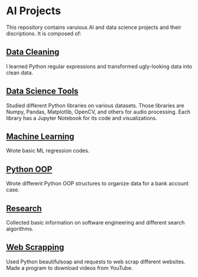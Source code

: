 
# AI Projects

This repository contains varuious AI and data science projects and their discriptions. It is composed of:

## [Data Cleaning](https://github.com/hendyy25/AI-Projects/tree/main/Data%20Cleaning)
I learned Python regular expressions and transformed ugly-looking data into clean data.
## 
## [Data Science Tools](https://github.com/hendyy25/AI-Projects/tree/main/Data_Science_Tools)
Studied different Python libraries on various datasets. Those libraries are Numpy, Pandas, Matplotlib, OpenCV, and others for audio processing. Each library has a Jupyter Notebook for its code and visualizations.
## 
## [Machine Learning](https://github.com/hendyy25/AI-Projects/tree/main/Machine%20Learning)
Wrote basic ML regression codes.
##
## [Python OOP](https://github.com/hendyy25/AI-Projects/tree/main/Python%20OOP)
Wrote different Python OOP structures to organize data for a bank account case.
##
## [Research](https://github.com/hendyy25/AI-Projects/tree/main/Research)
Collected basic information on software engineering and different search algorithms.

##
## [Web Scrapping](https://github.com/hendyy25/AI-Projects/tree/main/Web%20Scraping)
Used Python beautifulsoap and requests to web scrap different websites. Made a program to download videos from YouTube.


